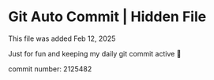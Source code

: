# Git Auto Commit | Hidden File

This file was added Feb 12, 2025

Just for fun and keeping my daily git commit active 🤪

commit number: 2125482
